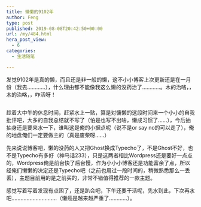 ```yaml
---
title: 懒懒的9102年
author: Feng
type: post
published: 2019-08-08T20:42:50+00:00
url: /my/484.html
hera_post_view:
  - 6
categories:
  - 生活随笔

---
```

发觉9102年是真的懒，而且还是非一般的懒，这不小小博客上次更新还是在一月份（我去…………），什么理由都不能像我这么懒的没药治了…………。木的治咯，，木的治咯，，咋活呀！<figure class="wp-block-image">

<img decoding="async" src="https://cdn.uu126.cn/wp-content/uploads/2019/08/3310300122.jpeg?imageView2/1/w/1024/h/613#" alt="" class="wp-image-486" /> </figure> 

趁着大中午的休息时间，赶紧水上一贴，算是对慵懒的这段时间来一个小小的自我批评吧，大多的自我总结就不写了（怕是也写不出啥，懒成习惯了……），今后抽抽身还是要来水一下，谁叫这是俺的小据点呢（说不是or say no的可以走了），俺的地盘俺们一定要做主的（真是废柴呀……）

先来说说博客吧，懒的没药的人又把Ghost换成Typecho了，不是Ghost不好，也不是Typecho有多好（神马话233），只是这两者相比Wordpress还是要好一点点的，Wordpress俺是前台快了后台慢，作为小小小博客还是功能富余了点，所以经俺们懒懒的决定还是Typecho吧（之前也用过一段时间的，稍微熟悉那么一丢丢），主题目前用的是之前买的，非常不错值得推荐的一款主题。

感觉写着写着发现有点困了，还是趴会吧，下午还要干活呢，先水到此，下次再水吧…………………………（懒癌是越来越严重了…………）。